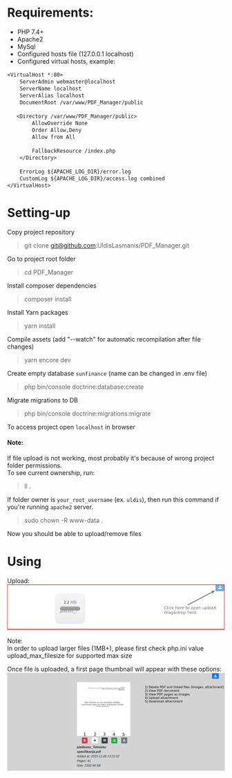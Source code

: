 # Requirements:  
* PHP 7.4+
* Apache2
* MySql
* Configured hosts file (127.0.0.1 localhost) 
* Configured virtual hosts, example:
```
<VirtualHost *:80>
    ServerAdmin webmaster@localhost
    ServerName localhost
    ServerAlias localhost
    DocumentRoot /var/www/PDF_Manager/public

   <Directory /var/www/PDF_Manager/public>
        AllowOverride None
        Order Allow,Deny
        Allow from All

        FallbackResource /index.php
    </Directory>

    ErrorLog ${APACHE_LOG_DIR}/error.log
    CustomLog ${APACHE_LOG_DIR}/access.log combined
</VirtualHost>
```
# Setting-up
Copy project repository
> git clone git@github.com:UldisLasmanis/PDF_Manager.git 

Go to project root folder
> cd PDF_Manager

Install composer dependencies
> composer install

Install Yarn packages
> yarn install

Compile assets (add "--watch" for automatic recompilation after file changes)
> yarn encore dev

Create empty database `sunfinance` (name can be changed in .env file)
> php bin/console doctrine:database:create

Migrate migrations to DB
> php bin/console doctrine:migrations:migrate

To access project open `localhost` in browser

#### Note:  
If file upload is not working, most probably it's because of wrong project folder permissions.  
To see current ownership, run: 
> ll .

If folder owner is `your_root_username` (ex. `uldis`), then run this command if you're running `apache2` server.  
> sudo chown -R www-data .

Now you should be able to upload/remove files


# Using
Upload:  
![alt text](https://github.com/UldisLasmanis/PDF_Manager/blob/master/public/instructions/upload_instructions.png?raw=true)

Note:  
In order to upload larger files (1MB+), please first check php.ini value 
upload_max_filesize for supported max size

Once file is uploaded, a first page thumbnail will appear with these options: 
![alt text](https://github.com/UldisLasmanis/PDF_Manager/blob/master/public/instructions/button_instructions.png?raw=true)


